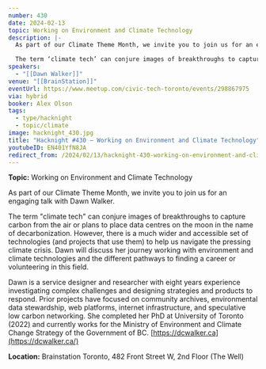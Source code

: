 ```yaml
---
number: 430
date: 2024-02-13
topic: Working on Environment and Climate Technology
description: |-
  As part of our Climate Theme Month, we invite you to join us for an engaging talk with Dawn Walker.

  The term ‘climate tech’ can conjure images of breakthroughs to capture carbon from the air or plans to place data centres on the moon in the name of decarbonization. However, there is a much wider and accessible set of technologies (and projects that use them) to help us navigate the pressing climate crisis. Dawn will discuss her journey working with environment and climate technologies and the different pathways to finding a career or volunteering in this field.
speakers:
  - "[[Dawn Walker]]"
venue: "[[BrainStation]]"
eventUrl: https://www.meetup.com/civic-tech-toronto/events/298867975
via: hybrid
booker: Alex Olson
tags:
  - type/hacknight
  - topic/climate
image: hacknight_430.jpg
title: "Hacknight #430 – Working on Environment and Climate Technology"
youtubeID: EN401YfN8JA
redirect_from: /2024/02/13/hacknight-430-working-on-environment-and-climate-technology-with-dawn-walker/
---
```

**Topic:** Working on Environment and Climate Technology

As part of our Climate Theme Month, we invite you to join us for an engaging talk with Dawn Walker.

The term "climate tech" can conjure images of breakthroughs to capture carbon from the air or plans to place data centres on the moon in the name of decarbonization. However, there is a much wider and accessible set of technologies (and projects that use them) to help us navigate the pressing climate crisis. Dawn will discuss her journey working with environment and climate technologies and the different pathways to finding a career or volunteering in this field.

Dawn is a service designer and researcher with eight years experience investigating complex challenges and designing strategies and products to respond. Prior projects have focused on community archives, environmental data stewardship, web platforms, internet infrastructure, and speculative low carbon networking. She completed her PhD at University of Toronto (2022) and currently works for the Ministry of Environment and Climate Change Strategy of the Government of BC.
[https://dcwalker.ca](https://dcwalker.ca/)

**Location:** Brainstation Toronto, 482 Front Street W, 2nd Floor (The Well)
